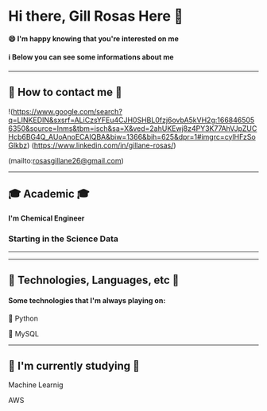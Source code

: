 # Hi there, Gill Rosas Here 👋


#### 😄 I'm happy  knowing that you're interested on me
#### ℹ️ Below you can see some informations about me 
---
## 🔎 How to contact me 🔎
!(https://www.google.com/search?q=LINKEDIN&sxsrf=ALiCzsYFEu4CJH0SHBL0fzj6ovbA5kVH2g:1668465056350&source=lnms&tbm=isch&sa=X&ved=2ahUKEwj8z4PY3K77AhVJpZUCHcb6BG4Q_AUoAnoECAIQBA&biw=1366&bih=625&dpr=1#imgrc=cylHFzSoGlkbz) (https://www.linkedin.com/in/gillane-rosas/)

(mailto:rosasgillane26@gmail.com)

---
## 🎓 Academic 🎓
#### I'm Chemical Engineer 
### Starting in the Science Data
---
---
## 🚀 Technologies, Languages, etc 🚀
#### Some technologies that I'm always playing on:

🐍 Python

🐬 MySQL

---
## 📓 I'm currently studying 📓

Machine Learnig

AWS







